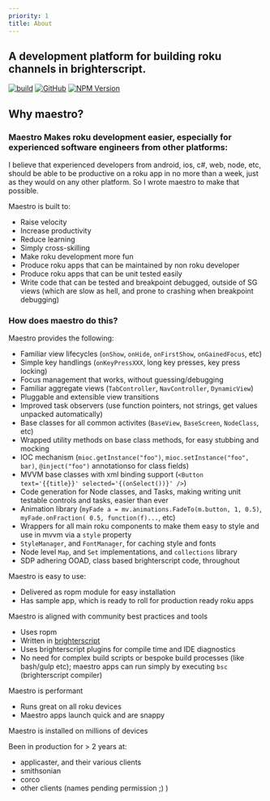 ```yaml
---
priority: 1
title: About
---
```


## A development platform for building roku channels in brighterscript.


[![build](https://img.shields.io/github/workflow/status/georgejecook/maestro-roku/build.svg?logo=github)](https://github.com/georgejecook/maestro-roku/actions?query=workflow%3Abuild)
[![GitHub](https://img.shields.io/github/release/georgejecook/maestro-roku.svg?style=flat-square)](https://github.com/georgejecook/maestro-roku/releases)
[![NPM Version](https://badge.fury.io/js/maestro-roku.svg?style=flat)](https://npmjs.org/package/maestro-roku)

## Why maestro?

### Maestro Makes roku development easier, especially for experienced software engineers from other platforms:

I believe that experienced developers from android, ios, c#, web, node, etc, should be able to be productive on a roku app in no more than a week, just as they would on any other platform. So I wrote maestro to make that possible.

Maestro is built to:

 - Raise velocity
 - Increase productivity
 - Reduce learning
 - Simply cross-skilling
 - Make roku development more fun
 - Produce roku apps that can be maintained by non roku developer
 - Produce roku apps that can be unit tested easily
 - Write code that can be tested and breakpoint debugged, outside of SG views (which are slow as hell, and prone to crashing when breakpoint debugging)

### How does maestro do this?

Maestro provides the following:

 - Familiar view lifecycles (`onShow`, `onHide`, `onFirstShow`, `onGainedFocus`, etc)
 - Simple key handlings (`onKeyPressXXX`, long key presses, key press locking)
 - Focus management that works, without guessing/debugging
 - Familiar aggregate views (`TabController`, `NavController`, `DynamicView`)
 - Pluggable and extensible view transitions
 - Improved task observers (use function pointers, not strings, get values unpacked automatically)
 - Base classes for all common activites (`BaseView`, `BaseScreen`, `NodeClass`, etc)
 - Wrapped utility methods on base class methods, for easy stubbing and mocking
 - IOC mechanism (`mioc.getInstance("foo")`, `mioc.setInstance("foo", bar)`, `@inject("foo")` annotationso for class fields)
 - MVVM base classes with xml binding support (`<Button text='{{title}}' selected='{(onSelect())}' />`)
 - Code generation for Node classes, and Tasks, making writing unit testable controls and tasks, easier than ever
 - Animation library (`myFade a = mv.animations.FadeTo(m.button, 1, 0.5)`, `myFade.onFraction( 0.5, function(f)...`, etc)
 - Wrappers for all main roku components to make them easy to style and use in mvvm via a `style` property
 - `StyleManager`, and `FontManager`, for caching style and fonts
 - Node level `Map`, and `Set` implementations, and `collections` library
 - SDP adhering OOAD, class based brighterscript code, throughout

Maestro is easy to use:

 - Delivered as ropm module for easy installation
 - Has sample app, which is ready to roll for production ready roku apps

Maestro is aligned with community best practices and tools

 - Uses ropm
 - Written in [brighterscript](https://github.com/rokucommunity/brighterscript)
 - Uses brighterscript plugins for compile time and IDE diagnostics
 - No need for complex build scripts or bespoke build processes (like bash/gulp etc); maestro apps can run simply by executing `bsc`  (brighterscript compiler)


Maestro is performant

 - Runs great on all roku devices
 - Maestro apps launch quick and are snappy

Maestro is installed on millions of devices

Been in production for > 2 years at:

  - applicaster, and their various clients
  - smithsonian
  - corco
  - other clients (names pending permission ;) )


